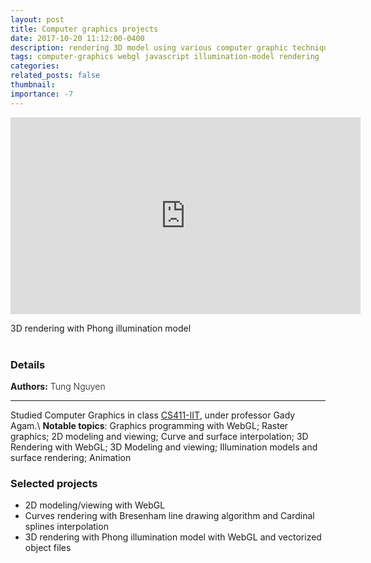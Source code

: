 ```yaml
---
layout: post
title: Computer graphics projects
date: 2017-10-20 11:12:00-0400
description: rendering 3D model using various computer graphic techniques
tags: computer-graphics webgl javascript illumination-model rendering
categories: 
related_posts: false
thumbnail:
importance: -7
---
```

<p align="center"> <iframe width="560" height="315" src="https://www.youtube.com/embed/oQcBINYvuk8" title="YouTube video player" frameborder="0" allow="accelerometer; autoplay; clipboard-write; encrypted-media; gyroscope; picture-in-picture; web-share" allowfullscreen></iframe> </p>
<div class="caption">3D rendering with Phong illumination model</div><br>
<h3> Details </h3>
<div class="row" >
    <div class="col-sm-3" style="font-weight:300;"> 
    <strong> Authors:</strong> Tung Nguyen
    </div> 
</div>
<hr>

Studied Computer Graphics in class [CS411-IIT](http://www.cs.iit.edu/~agam/cs411/index.html), under professor Gady Agam.\\
**Notable topics**: Graphics programming with WebGL; Raster graphics; 2D modeling and viewing; Curve and surface interpolation; 3D Rendering with WebGL; 3D Modeling and viewing; Illumination models and surface rendering; Animation

<h3>Selected projects</h3>

- 2D modeling/viewing with WebGL
- Curves rendering with Bresenham line drawing algorithm and Cardinal splines interpolation
- 3D rendering with Phong illumination model with WebGL and vectorized object files

